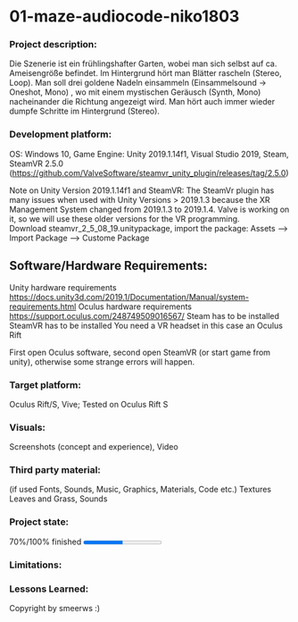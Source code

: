 # 01-maze-audiocode-niko1803

### Project description: 
Die Szenerie ist ein frühlingshafter Garten, wobei man sich selbst auf ca. Ameisengröße befindet. Im Hintergrund hört man Blätter rascheln (Stereo, Loop). Man soll drei goldene Nadeln einsammeln (Einsammelsound -> Oneshot, Mono) , wo mit einem mystischen Geräusch (Synth, Mono) nacheinander die Richtung angezeigt wird. Man hört auch immer wieder dumpfe Schritte im Hintergrund (Stereo). 

### Development platform: 
OS: Windows 10, Game Engine: Unity 2019.1.14f1, Visual Studio 2019, Steam,  
SteamVR 2.5.0 (https://github.com/ValveSoftware/steamvr_unity_plugin/releases/tag/2.5.0)

Note on Unity Version 2019.1.14f1 and SteamVR: The SteamVr plugin has many issues when used with Unity Versions > 2019.1.3 because the XR Management System changed from 2019.1.3 to 2019.1.4. Valve is working on it, so we will use these older versions for the VR programming.  
Download steamvr_2_5_08_19.unitypackage, import the package: Assets --> Import Package --> Custome Package

## Software/Hardware Requirements: 
Unity hardware requirements https://docs.unity3d.com/2019.1/Documentation/Manual/system-requirements.html 
Oculus hardware requirements https://support.oculus.com/248749509016567/
Steam has to be installed
SteamVR has to be installed
You need a VR headset in this case an Oculus Rift

First open Oculus software, second open SteamVR (or start game from unity), otherwise some strange errors will happen. 


### Target platform: 
Oculus Rift/S, Vive; 
Tested on Oculus Rift S

### Visuals: 
Screenshots (concept and experience), Video

### Third party material: 
(if used Fonts, Sounds, Music, Graphics, Materials, Code etc.)
Textures Leaves and Grass,
Sounds

### Project state: 
70%/100% finished
<progress max="100" value="50"></progress>

### Limitations: 

### Lessons Learned: 

Copyright by smeerws :)
